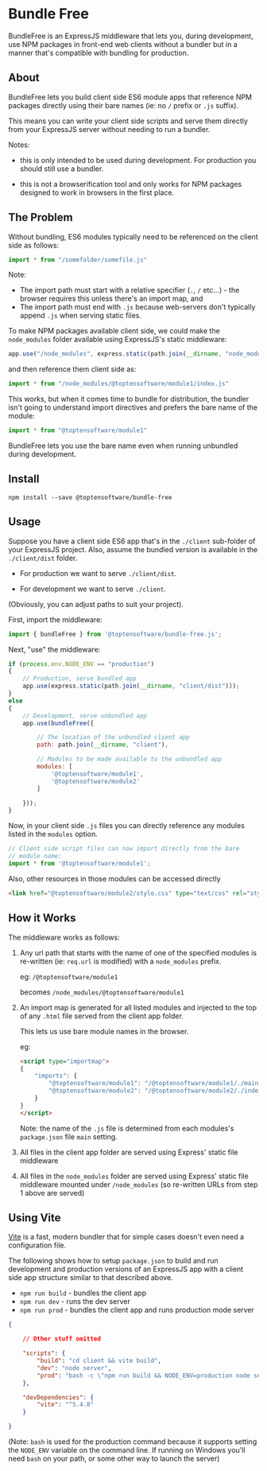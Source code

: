# Bundle Free

BundleFree is an ExpressJS middleware that lets you, during development, 
use NPM packages in front-end web clients without a bundler but in a manner
that's compatible with bundling for production.

## About

BundleFree lets you build client side ES6 module apps that reference NPM 
packages directly using their bare names (ie: no `/` prefix or `.js` suffix).

This means you can write your client side scripts and serve them directly
from your ExpressJS server without needing to run a bundler.

Notes: 

* this is only intended to be used during development. For production you
  should still use a bundler. 

* this is not a browserification tool and only works for NPM packages designed
  to work in browsers in the first place.


## The Problem

Without bundling, ES6 modules typically need to be referenced
on the client side as follows:

```js
import * from "/somefolder/somefile.js"
```

Note:

* The import path must start with a relative specifier (`.`, `/` etc...) - the browser requires this unless there's an import map, and 
* The import path must end with `.js` because web-servers don't typically append `.js` when serving static files.

To make NPM packages available client side, we could make the `node_modules` folder available using ExpressJS's static middleware:

```js
app.use("/node_modules", express.static(path.join(__dirname, "node_modules")));
```

and then reference them client side as:

```js
import * from "/node_modules/@toptensoftware/module1/index.js"
```

This works, but when it comes time to bundle for distribution, the bundler isn't going to understand import directives and prefers the bare name of the module:

```js
import * from "@toptensoftware/module1"
```

BundleFree lets you use the bare name even when running unbundled during development.


## Install

```
npm install --save @toptensoftware/bundle-free
```

## Usage

Suppose you have a client side ES6 app that's in the `./client` sub-folder
of your ExpressJS project. Also, assume the bundled version is
available in the `./client/dist` folder.

* For production we want to serve `./client/dist`.  

* For development we want to serve `./client`.

(Obviously, you can adjust paths to suit your project).

First, import the middleware:

```js
import { bundleFree } from '@toptensoftware/bundle-free.js';
```

Next, "use" the middleware:

```js
if (process.env.NODE_ENV == "production")
{
    // Production, serve bundled app
    app.use(express.static(path.join(__dirname, "client/dist")));
}
else
{
    // Development, serve unbundled app
    app.use(bundleFree({

        // The location of the unbundled client app
        path: path.join(__dirname, "client"),

        // Modules to be made available to the unbundled app
        modules: [ 
            '@toptensoftware/module1',
            '@toptensoftware/module2'
        ]

    }));
}
```

Now, in your client side `.js` files you can directly reference any
modules listed in the `modules` option.

```js
// Client side script files can now import directly from the bare
// module name:
import * from '@toptensoftware/module1';
```

Also, other resources in those modules can be accessed directly

```html
<link href="@toptensoftware/module2/style.css" type="text/css" rel="stylesheet" />
```

## How it Works

The middleware works as follows:

1. Any url path that starts with the name of one of the specified modules is
   re-written (ie: `req.url` is modified) with a `node_modules` prefix.

   eg:
       `/@toptensoftware/module1` 
       
   becomes `/node_modules/@toptensoftware/module1`

2. An import map is generated for all listed modules and injected to the top of any
   `.html` file served from the client app folder.

   This lets us use bare module names in the browser.

   eg:
        
    ```html
    <script type="importmap">
    {
        "imports": {
            "@toptensoftware/module1": "/@toptensoftware/module1/./main.js",
            "@toptensoftware/module2": "/@toptensoftware/module2/./index.js"
        }
    }
    </script>
    ```

    Note: the name of the `.js` file is determined from each modules's `package.json` file `main` setting.

3. All files in the client app folder are served using Express' static file 
   middleware

4. All files in the `node_modules` folder are served using Express' static file
   middleware mounted under `/node_modules` (so re-written URLs from step 1 above
   are served)

## Using Vite

[Vite](https://vite.dev/) is a fast, modern bundler that for simple cases doesn't even need a configuration file.

The following shows how to setup `package.json` to build and run development and production versions of an ExpressJS app with a client side app structure similar to that described above.

* `npm run build` - bundles the client app
* `npm run dev` - runs the dev server
* `npm run prod` - bundles the client app and runs production mode server

```json
{

    // Other stuff omitted

    "scripts": {
        "build": "cd client && vite build",
        "dev": "node server",
        "prod": "bash -c \"npm run build && NODE_ENV=production node server\""
    },

    "devDependencies": {
        "vite": "^5.4.8"
    }

}
```

(Note: `bash` is used for the production command because it supports setting the `NODE_ENV` variable on the command line.  If running on Windows you'll need `bash` on your path, or some other way to launch the server)


